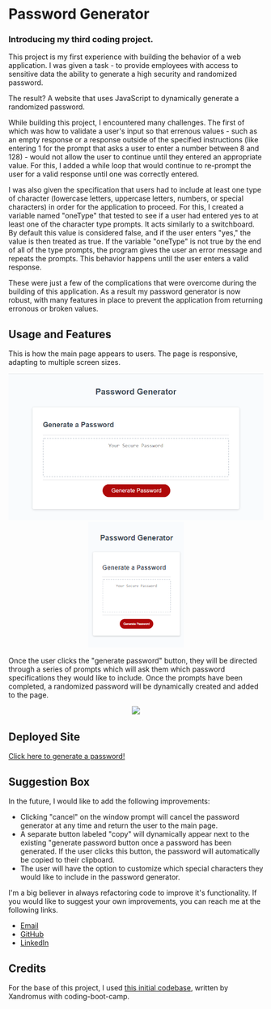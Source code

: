 # Password Generator

### Introducing my third coding project.

This project is my first experience with building the behavior of a web application. I was given a task - to provide employees with access to sensitive data the ability to generate a high security and randomized password.

The result? A website that uses JavaScript to dynamically generate a randomized password.

While building this project, I encountered many challenges. The first of which was how to validate a user's input so that errenous values - such as an empty response or a response outside of the specified instructions (like entering 1 for the prompt that asks a user to enter a number between 8 and 128) - would not allow the user to continue until they entered an appropriate value. For this, I added a while loop that would continue to re-prompt the user for a valid response until one was correctly entered.

I was also given the specification that users had to include at least one type of character (lowercase letters, uppercase letters, numbers, or special characters) in order for the application to proceed. For this, I created a variable named "oneType" that tested to see if a user had entered yes to at least one of the character type prompts. It acts similarly to a switchboard. By default this value is considered false, and if the user enters "yes," the value is then treated as true. If the variable "oneType" is not true by the end of all of the type prompts, the program gives the user an error message and repeats the prompts. This behavior happens until the user enters a valid response.

These were just a few of the complications that were overcome during the building of this application. As a result my password generator is now robust, with many features in place to prevent the application from returning erronous or broken values.

## Usage and Features

This is how the main page appears to users. The page is responsive, adapting to multiple screen sizes.

<p align="center">
<img src="./assets/images/desktop-password-gen.png"/>
<img src="./assets/images/mobile-password-gen.png">
</p>

Once the user clicks the "generate password" button, they will be directed through a series of prompts which will ask them which password specifications they would like to include. Once the prompts have been completed, a randomized password will be dynamically created and added to the page.

<p align="center"><img src="./assets/images/password-gen-gif.gif"/></p>

## Deployed Site

<a href="https://ashlynn4567.github.io/Challenge3-PasswordGenerator/">Click here to generate a password!<a>

## Suggestion Box

In the future, I would like to add the following improvements:

- Clicking "cancel" on the window prompt will cancel the password generator at any time and return the user to the main page.
- A separate button labeled "copy" will dynamically appear next to the existing "generate password button once a password has been generated. If the user clicks this button, the password will automatically be copied to their clipboard.
- The user will have the option to customize which special characters they would like to include in the password generator.

I'm a big believer in always refactoring code to improve it's functionality. If you would like to suggest your own improvements, you can reach me at the following links.

- <a href="mailto:ashlynn4567@gmail.com">Email<a>
- <a href="https://github.com/ashlynn4567">GitHub<a>
- <a href="https://www.linkedin.com/in/ashley-lynn-smith/">LinkedIn<a>

## Credits

For the base of this project, I used <a href="https://github.com/coding-boot-camp/friendly-parakeet">this initial codebase</a>, written by Xandromus with coding-boot-camp.

